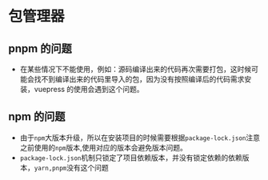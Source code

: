 # 包管理器

## pnpm 的问题

- 在某些情况下不能使用，例如：源码编译出来的代码再次需要打包，这时候可能会找不到编译出来的代码里导入的包，因为没有按照编译后的代码需求安装，vuepress 的使用会遇到这个问题。

## npm 的问题

- 由于`npm`大版本升级，所以在安装项目的时候需要根据`package-lock.json`注意之前使用的`npm`版本,使用对应的版本会避免版本问题。
- `package-lock.json`机制只锁定了项目依赖版本，并没有锁定依赖的依赖版本，`yarn,pnpm`没有这个问题
